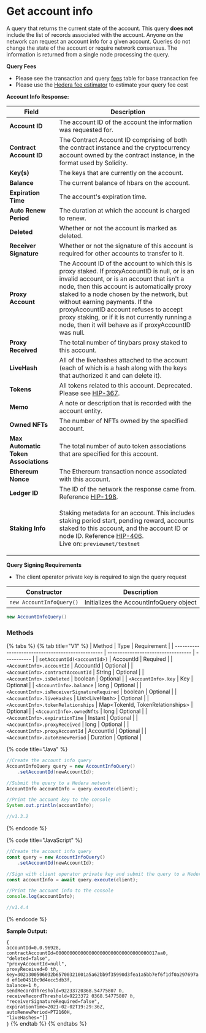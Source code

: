# Get account info

A query that returns the current state of the account. This query **does not** include the list of records associated with the account. Anyone on the network can request an account info for a given account. Queries do not change the state of the account or require network consensus. The information is returned from a single node processing the query.

**Query Fees**

* Please see the transaction and query [fees](../../../../networks/mainnet/fees/#transaction-and-query-fees) table for base transaction fee
* Please use the [Hedera fee estimator](https://hedera.com/fees) to estimate your query fee cost

**Account Info Response:**

| **Field**                            | **Description**                                                                                                                                                                                                                                                                                                                                                                                                                  |
| ------------------------------------ | -------------------------------------------------------------------------------------------------------------------------------------------------------------------------------------------------------------------------------------------------------------------------------------------------------------------------------------------------------------------------------------------------------------------------------- |
| **Account ID**                       | The account ID of the account the information was requested for.                                                                                                                                                                                                                                                                                                                                                                 |
| **Contract Account ID**              | The Contract Account ID comprising of both the contract instance and the cryptocurrency account owned by the contract instance, in the format used by Solidity.                                                                                                                                                                                                                                                                  |
| **Key(s)**                           | The keys that are currently on the account.                                                                                                                                                                                                                                                                                                                                                                                      |
| **Balance**                          | The current balance of hbars on the account.                                                                                                                                                                                                                                                                                                                                                                                     |
| **Expiration Time**                  | The account's expiration time.                                                                                                                                                                                                                                                                                                                                                                                                   |
| **Auto Renew Period**                | The duration at which the account is charged to renew.                                                                                                                                                                                                                                                                                                                                                                           |
| **Deleted**                          | Whether or not the account is marked as deleted.                                                                                                                                                                                                                                                                                                                                                                                 |
| **Receiver Signature**               | Whether or not the signature of this account is required for other accounts to transfer to it.                                                                                                                                                                                                                                                                                                                                   |
| **Proxy Account**                    | The Account ID of the account to which this is proxy staked. If proxyAccountID is null, or is an invalid account, or is an account that isn't a node, then this account is automatically proxy staked to a node chosen by the network, but without earning payments. If the proxyAccountID account refuses to accept proxy staking, or if it is not currently running a node, then it will behave as if proxyAccountID was null. |
| **Proxy Received**                   | The total number of tinybars proxy staked to this account.                                                                                                                                                                                                                                                                                                                                                                       |
| **LiveHash**                         | All of the livehashes attached to the account (each of which is a hash along with the keys that authorized it and can delete it).                                                                                                                                                                                                                                                                                                |
| **Tokens**                           | All tokens related to this account. Deprecated. Please see [HIP-367](https://hips.hedera.com/hip/hip-367).                                                                                                                                                                                                                                                                                                                       |
| **Memo**                             | A note or description that is recorded with the account entity.                                                                                                                                                                                                                                                                                                                                                                  |
| **Owned NFTs**                       | The number of NFTs owned by the specified account.                                                                                                                                                                                                                                                                                                                                                                               |
| **Max Automatic Token Associations** | The total number of auto token associations that are specified for this account.                                                                                                                                                                                                                                                                                                                                                 |
| **Ethereum Nonce**                   | The Ethereum transaction nonce associated with this account.                                                                                                                                                                                                                                                                                                                                                                     |
| **Ledger ID**                        | The ID of the network the response came from. Reference [HIP-198](https://hips.hedera.com/hip/hip-198).                                                                                                                                                                                                                                                                                                                          |
| **Staking Info**                     | <p>Staking metadata for an account. This includes staking period start, pending reward, accounts staked to this account, and the account ID or node ID. Reference <a href="https://hips.hedera.com/hip/hip-406">HIP-406</a>.<br>Live on: <code>previewnet/testnet</code></p>                                                                                                                                                                                                                                                                                                                                                                                                        |

**Query Signing Requirements**

* The client operator private key is required to sign the query request

| Constructor              | Description                             |
| ------------------------ | --------------------------------------- |
| `new AccountInfoQuery()` | Initializes the AccountInfoQuery object |

```java
new AccountInfoQuery()
```

### Methods

{% tabs %}
{% tab title="V1" %}
| Method                                            | Type                               | Requirement |
| ------------------------------------------------- | ---------------------------------- | ----------- |
| `setAccountId(<accountId>)`                 | AccountId                          | Required    |
| `<AccountInfo>.accountId`                   | AccountId                          | Optional    |
| `<AccountInfo>.contractAccountId`           | String                             | Optional    |
| `<AccountInfo>.isDeleted`                   | boolean                            | Optional    |
| `<AccountInfo>.key`                         | Key                                | Optional    |
| `<AccountInfo>.balance`                     | long                               | Optional    |
| `<AccountInfo>.isReceiverSignatureRequired` | boolean                            | Optional    |
| `<AccountInfo>.liveHashes`                  | List\<LiveHash>                   | Optional    |
| `<AccountInfo>.tokenRelationships`          | Map\<TokenId, TokenRelationships> | Optional    |
| `<AccountInfo>.ownedNfts`                   | long                               | Optional    |
| `<AccountInfo>.expirationTime`              | Instant                            | Optional    |
| `<AccountInfo>.proxyReceived`               | long                               | Optional    |
| `<AccountInfo>.proxyAccountId`              | AccountId                          | Optional    |
| `<AccountInfo>.autoRenewPeriod`             | Duration                           | Optional    |

{% code title="Java" %}
```java
//Create the account info query
AccountInfoQuery query = new AccountInfoQuery()
    .setAccountId(newAccountId);

//Submit the query to a Hedera network
AccountInfo accountInfo = query.execute(client);

//Print the account key to the console
System.out.println(accountInfo);

//v1.3.2
```
{% endcode %}

{% code title="JavaScript" %}
```javascript
//Create the account info query
const query = new AccountInfoQuery()
    .setAccountId(newAccountId);

//Sign with client operator private key and submit the query to a Hedera network
const accountInfo = await query.execute(client);

//Print the account info to the console
console.log(accountInfo);

//v1.4.4
```
{% endcode %}

**Sample Output:**

`{`\
`accountId=0.0.96928,`\
`contractAccountId=0000000000000000000000000000000000017aa0,`\
`"deleted=false",`\
`"proxyAccountId=null",`\
`proxyReceived=0 tℏ,`\
`key=302a300506032b65700321001a5a62bb9f35990d3fea1a5bb7ef6f1df0a297697ad ef1e04510c9d4ecc5db3f,`\
`balance=1 ℏ,`\
`sendRecordThreshold=92233720368.54775807 ℏ,`\
`receiveRecordThreshold=9223372 0368.54775807 ℏ,`\
`"receiverSignatureRequired=false",`\
`expirationTime=2021-02-02T19:29:36Z,`\
`autoRenewPeriod=PT2160H,`\
`"liveHashes="[]`\
`}`
{% endtab %}
{% endtabs %}
